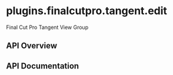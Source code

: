 # plugins.finalcutpro.tangent.edit

Final Cut Pro Tangent View Group

## API Overview

## API Documentation

